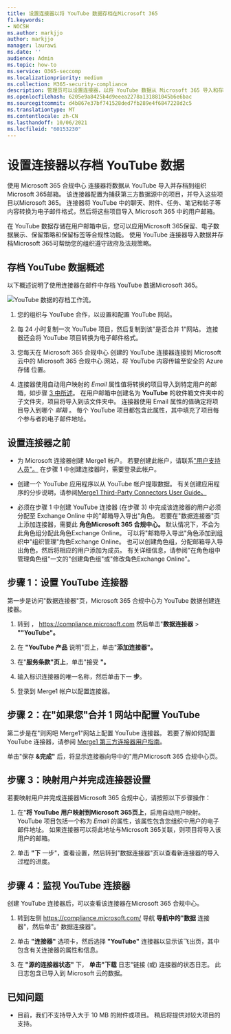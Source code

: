 ```yaml
---
title: 设置连接器以将 YouTube 数据存档在Microsoft 365
f1.keywords:
- NOCSH
ms.author: markjjo
author: markjjo
manager: laurawi
ms.date: ''
audience: Admin
ms.topic: how-to
ms.service: O365-seccomp
ms.localizationpriority: medium
ms.collection: M365-security-compliance
description: 管理员可以设置连接器，以将 YouTube 数据从 Microsoft 365 导入和存档。 此连接器允许您将来自第三方数据源的数据存档到 Microsoft 365。 在存档此数据后，可以使用合规性功能（如合法保留、电子数据展示和保留策略）管理第三方数据。
ms.openlocfilehash: 6205e9a8425b4d9eeea2278a131881045b6e6bac
ms.sourcegitcommit: d4b867e37bf741528ded7fb289e4f6847228d2c5
ms.translationtype: MT
ms.contentlocale: zh-CN
ms.lasthandoff: 10/06/2021
ms.locfileid: "60153230"
---
```

# <a name="set-up-a-connector-to-archive-youtube-data"></a>设置连接器以存档 YouTube 数据

使用 Microsoft 365 合规中心 连接器将数据从 YouTube 导入并存档到组织Microsoft 365邮箱。 该连接器配置为捕获第三方数据源中的项目，并导入这些项目以Microsoft 365。 连接器将 YouTube 中的聊天、附件、任务、笔记和帖子等内容转换为电子邮件格式，然后将这些项目导入 Microsoft 365 中的用户邮箱。

在 YouTube 数据存储在用户邮箱中后，您可以应用Microsoft 365保留、电子数据展示、保留策略和保留标签等合规性功能。 使用 YouTube 连接器导入数据并存档Microsoft 365可帮助您的组织遵守政府及法规策略。

## <a name="overview-of-archiving-youtube-data"></a>存档 YouTube 数据概述

以下概述说明了使用连接器在邮件中存档 YouTube 数据Microsoft 365。

![YouTube 数据的存档工作流。](../media/YouTubeConnectorWorkflow.png)

1. 您的组织与 YouTube 合作，以设置和配置 YouTube 网站。

2. 每 24 小时复制一次 YouTube 项目，然后复制到该"是否合并 1"网站。 连接器还会将 YouTube 项目转换为电子邮件格式。

3. 您每天在 Microsoft 365 合规中心 创建的 YouTube 连接器连接到 Microsoft 云中的 Microsoft 365 合规中心 网站，将 YouTube 内容传输至安全的 Azure 存储 位置。

4. 连接器使用自动用户映射的 *Email* 属性值将转换的项目导入到特定用户的邮箱，如步骤 [3 中所述](#step-3-map-users-and-complete-the-connector-setup)。 在用户邮箱中创建名为 **YouTube** 的收件箱文件夹中的子文件夹，项目将导入到该文件夹中。 连接器使用 Email 属性的值确定将项目导入到哪个 *邮箱* 。 每个 YouTube 项目都包含此属性，其中填充了项目每个参与者的电子邮件地址。

## <a name="before-you-set-up-a-connector"></a>设置连接器之前

- 为 Microsoft 连接器创建 Merge1 帐户。 若要创建此帐户，请联系["用户支持人员"。](https://www.veritas.com/form/requestacall/ms-connectors-contact) 在步骤 1 中创建连接器时，需要登录此帐户。

- 创建一个 YouTube 应用程序以从 YouTube 帐户提取数据。 有关创建应用程序的分步说明，请参阅[Merge1 Third-Party Connectors User Guide。](https://docs.ms.merge1.globanetportal.com/Merge1%20Third-Party%20Connectors%20YouTube%20User%20Guide.pdf)

- 必须在步骤 1 中创建 YouTube 连接器 (在步骤 3) 中完成该连接器的用户必须分配至 Exchange Online 中的"邮箱导入导出"角色。 若要在"数据连接器"页上添加连接器，需要此 **角色Microsoft 365 合规中心。** 默认情况下，不会为此角色组分配此角色Exchange Online。 可以将"邮箱导入导出"角色添加到组织中"组织管理"角色Exchange Online。 也可以创建角色组，分配邮箱导入导出角色，然后将相应的用户添加为成员。 有关详细信息，请参阅"在角色[](/Exchange/permissions-exo/role-groups#create-role-groups)组中管理角色组[](/Exchange/permissions-exo/role-groups#modify-role-groups)"一文的"创建角色组"或"修改角色Exchange Online"。

## <a name="step-1-set-up-the-youtube-connector"></a>步骤 1：设置 YouTube 连接器

第一步是访问"数据连接器"页，Microsoft 365 合规中心为 YouTube 数据创建连接器。

1. 转到 ， <https://compliance.microsoft.com> 然后单击"**数据连接器**  >  **""YouTube"。**

2. 在 **"YouTube 产品** 说明"页上，单击"**添加连接器"。**

3. 在"**服务条款"页上**，单击"接受 **"。**

4. 输入标识连接器的唯一名称，然后单击下一 **步**。

5. 登录到 Merge1 帐户以配置连接器。

## <a name="step-2-configure-the-youtube-on-the-veritas-merge1-site"></a>步骤 2：在"如果您"合并 1 网站中配置 YouTube

第二步是在"则网吧 Merge1"网站上配置 YouTube 连接器。 若要了解如何配置 YouTube 连接器，请参阅 [Merge1 第三方连接器用户指南](https://docs.ms.merge1.globanetportal.com/Merge1%20Third-Party%20Connectors%20YouTube%20User%20Guide.pdf)。

单击"保存 **&完成"** 后，将显示连接器向导中的"用户Microsoft 365 合规中心页。

## <a name="step-3-map-users-and-complete-the-connector-setup"></a>步骤 3：映射用户并完成连接器设置

若要映射用户并完成连接器Microsoft 365 合规中心，请按照以下步骤操作：

1. 在"**将 YouTube 用户映射到Microsoft 365页上**，启用自动用户映射。 YouTube 项目包括一个称为 *Email* 的属性，该属性包含您组织中用户的电子邮件地址。 如果连接器可以将此地址与Microsoft 365关联，则项目将导入该用户的邮箱。

2. 单击 **"下** 一步"，查看设置，然后转到"数据连接器"页以查看新连接器的导入过程的进度。

## <a name="step-4-monitor-the-youtube-connector"></a>步骤 4：监视 YouTube 连接器

创建 YouTube 连接器后，可以查看该连接器在Microsoft 365 合规中心。

1. 转到左侧 <https://compliance.microsoft.com/> 导航 **导航中的"数据** 连接器"，然后单击" 数据连接器"。

2. 单击 **"连接器"** 选项卡，然后选择 **"YouTube"** 连接器以显示该飞出页，其中包含有关连接器的属性和信息。

3. 在 **"源的连接器状态"** 下， **单击"下载** 日志"链接 (或) 连接器的状态日志。 此日志包含已导入到 Microsoft 云的数据。

## <a name="known-issues"></a>已知问题

- 目前，我们不支持导入大于 10 MB 的附件或项目。 稍后将提供对较大项目的支持。
